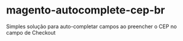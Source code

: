 # magento-autocomplete-cep-br
Simples solução para auto-completar campos ao preencher o CEP no campo de Checkout
